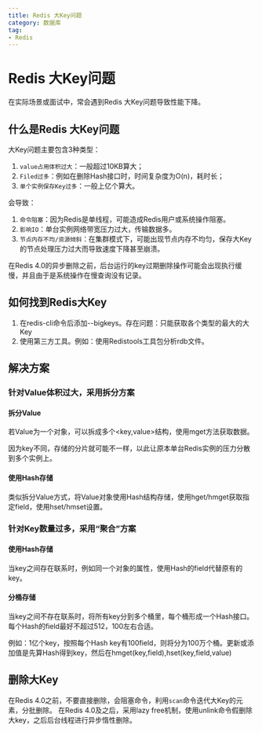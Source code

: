 ```yaml
---
title: Redis 大Key问题
category: 数据库
tag:
- Redis
---
```

# Redis 大Key问题
在实际场景或面试中，常会遇到Redis 大Key问题导致性能下降。

## 什么是Redis 大Key问题
大Key问题主要包含3种类型：

1. `value占用体积过大`：一般超过10KB算大；
2. `Filed过多`：例如在删除Hash接口时，时间复杂度为O(n)，耗时长；
2. `单个实例保存Key过多`：一般上亿个算大。

会导致：
1. `命令阻塞`：因为Redis是单线程，可能造成Redis用户或系统操作阻塞。
2. `影响IO`：单台实例网络带宽压力过大，传输数据多。
3. `节点内存不均/资源倾斜`：在集群模式下，可能出现节点内存不均匀，保存大Key的节点处理压力过大而导致速度下降甚至崩溃。

在Redis 4.0的异步删除之前，后台运行的key过期删除操作可能会出现执行缓慢，并且由于是系统操作在慢查询没有记录。

## 如何找到Redis大Key
1. 在redis-cli命令后添加--bigkeys。存在问题：只能获取各个类型的最大的大Key
2. 使用第三方工具。例如：使用Redistools工具包分析rdb文件。

## 解决方案
### 针对Value体积过大，采用拆分方案
#### 拆分Value
若Value为一个对象，可以拆成多个<key,value>结构，使用mget方法获取数据。

因为key不同，存储的分片就可能不一样，以此让原本单台Redis实例的压力分散到多个实例上。
#### 使用Hash存储
类似拆分Value方式，将Value对象使用Hash结构存储，使用hget/hmget获取指定field，使用hset/hmset设置。
### 针对Key数量过多，采用“聚合”方案
#### 使用Hash存储
当key之间存在联系时，例如同一个对象的属性，使用Hash的field代替原有的key。
#### 分桶存储
当key之间不存在联系时，将所有key分到多个桶里，每个桶形成一个Hash接口。每个Hash的field最好不超过512，100左右合适。

例如：1亿个key，按照每个Hash key有100field，则将分为100万个桶。更新或添加值是先算Hash得到key，然后在hmget(key,field),hset(key,field,value)

## 删除大Key
在Redis 4.0之前，不要直接删除，会阻塞命令，利用`scan`命令迭代大Key的元素，分批删除。
在Redis 4.0及之后，采用lazy free机制，使用unlink命令假删除大key，之后后台线程进行异步惰性删除。

